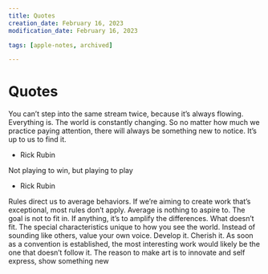 ```yaml
---
title: Quotes
creation_date: February 16, 2023
modification_date: February 16, 2023

tags: [apple-notes, archived]

---
```



# Quotes

You can’t step into the same stream twice, because it’s always flowing. Everything is. The world is constantly changing. So no matter how much we practice paying attention, there will always be something new to notice. It’s up to us to find it.

- Rick Rubin

Not playing to win, but playing to play 

- Rick Rubin 

Rules direct us to average behaviors. If we’re aiming to create work that’s exceptional, most rules don’t apply. Average is nothing to aspire to. The goal is not to fit in. If anything, it’s to amplify the differences. What doesn’t fit. The special characteristics unique to how you see the world. Instead of sounding like others, value your own voice. Develop it. Cherish it. As soon as a convention is established, the most interesting work would likely be the one that doesn’t follow it. The reason to make art is to innovate and self express, show something new
